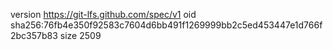 version https://git-lfs.github.com/spec/v1
oid sha256:76fb4e350f92583c7604d6bb491f1269999bb2c5ed453447e1d766f2bc357b83
size 2509
